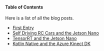 #### Table of Contents

Here is a list of all the blog posts.

* [First Entry](/blog/first.html)
* [Self Driving RC Cars and the Jetson Nano](/blog/selfdriving.html)
* [TensorRT and the Jetson Nano](/blog/tensorrt_nano.html)
* [Kotlin Native and the Azure Kinect DK](/blog/kinect_and_kotlin_native.html)
